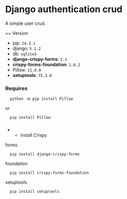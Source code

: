 # Django authentication crud

A simple user crud.
 
== Version
- pip: ``24.3.1``
- django: ```5.1.2```
- db: ``sqlite3``
- **django-crispy-forms**: ``2.3``
- **crispy-forms-foundation**: ``1.0.2``
- Pillow: ``11.0.0``
- **setuptools**: ``75.3.0``
###

### Requires

```shell
  python -m pip install Pillow
```
or
```shell
  pip install Pillow
```
 ###
- - install Crispy

forms

```shell
  pip install django-crispy-forms
```
foundation
```shell
  pip install crispy-forms-foundation
```
setuptools
```shell
  pip install setuptools
```